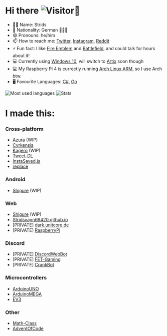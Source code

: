 
# Hi there ![Visitor](https://komarev.com/ghpvc/?username=Stridsvagn69420&color=blueviolet&style=flat&label=Visitor)👋 
- 👨‍💻 Name: Strids
- 🚩 Nationality: German 🖤💖💛
- 😄 Pronouns: he/him
- 📫 How to reach me: [Twitter](https://twitter.com/rog_nineteen), [Instagram](https://www.instagram.com/rog_nineteen/), [Reddit](https://www.reddit.com/user/rog_nineteen)
- ⚡ Fun fact: I like [Fire Emblem](https://en.wikipedia.org/wiki/Fire_Emblem) and [Battlefield](https://en.wikipedia.org/wiki/Battlefield_(video_game_series)), and could talk for hours about it!
- 💻 Currently using [Windows 10](https://www.youtube.com/watch?v=IXkw50IKn_4), will switch to [Artix](https://www.youtube.com/watch?v=qe6UKPsppBQ) soon though
- 💻 My Raspberry Pi 4 is currectly running [Arch Linux ARM](https://archlinuxarm.org/), so I use Arch btw.
- 🖥 Favourite Languages: [C#](https://en.wikipedia.org/wiki/C_Sharp_(programming_language)), [Go](https://en.wikipedia.org/wiki/Go_(programming_language))

![Most used languages](https://github-readme-stats.vercel.app/api/top-langs/?username=Stridsvagn69420&layout=compact&count_private=true&hide_title=true&langs_count=10&theme=github_dark)
![Stats](https://github-readme-stats.vercel.app/api?username=Stridsvagn69420&show_icons=true&theme=github_dark&count_private=true&hide_title=true)

# I made this:
### Cross-platform
* [Azura](https://github.com/Stridsvagn69420/Azura) (WIP)
* [Cyrkensia](https://github.com/Stridsvagn69420/Cyrkensia)
* [Kagero](https://github.com/Stridsvagn69420/Kagero) (WIP)
* [Tweet-DL](https://github.com/Stridsvagn69420/Tweet-DL)
* [InstaSaved.js](https://github.com/Stridsvagn69420/InstaSaved.js)
* [replace](https://github.com/Stridsvagn69420/replace)

### Android
* [Shigure](https://github.com/Stridsvagn69420/Shigure) (WIP)

### Web
* [Shigure](https://github.com/Stridsvagn69420/Shigure) (WIP)
* [Stridsvagn69420.github.io](https://github.com/Stridsvagn69420/Stridsvagn69420.github.io)
* \[PRIVATE] [dark.unitcore.de](https://github.com/Stridsvagn69420/dark.unitcore.de)
* \[PRIVATE] [RaspberryPi](https://github.com/Stridsvagn69420/RaspberryPi)

### Discord
* \[PRIVATE] [DiscordWebBot](https://github.com/Stridsvagn69420/DiscordWebBot)
* \[PRIVATE] [FET-Gaming](https://github.com/StaOtt/FET-Gaming)
* \[PRIVATE] [CrankBot](https://github.com/StaOtt/CrankBot)

### Microcontrollers
* [ArduinoUNO](https://github.com/Stridsvagn69420/ArduinoUNO)
* [ArduinoMEGA](https://github.com/Stridsvagn69420/ArduinoMEGA)
* [EV3](https://github.com/Stridsvagn69420/EV3)

### Other
* [Math-Class](https://github.com/Stridsvagn69420/Math-Class)
* [AdventOfCode](https://github.com/Stridsvagn69420/AdventOfCode)
